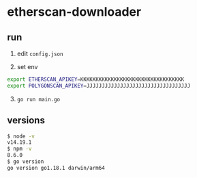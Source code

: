 # etherscan-downloader

## run

1. edit `config.json`

2. set env

```sh
export ETHERSCAN_APIKEY=KKKKKKKKKKKKKKKKKKKKKKKKKKKKKKKKKK
export POLYGONSCAN_APIKEY=JJJJJJJJJJJJJJJJJJJJJJJJJJJJJJJJJJ
```

3.  `go run main.go`

## versions

```sh
$ node -v
v14.19.1
$ npm -v
8.6.0
$ go version
go version go1.18.1 darwin/arm64
```
